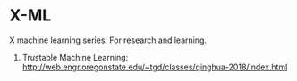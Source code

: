 # X-ML
X machine learning series. For research and learning.

1. Trustable Machine Learning: http://web.engr.oregonstate.edu/~tgd/classes/qinghua-2018/index.html
